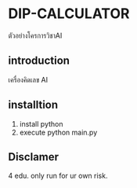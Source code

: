 # DIP-CALCULATOR
ตัวอย่างโครการวิชาAI


## introduction
เครื่องคิดเลข AI 

## installtion
1. install python
2. execute python main.py

## Disclamer
4 edu. only run for ur own risk.